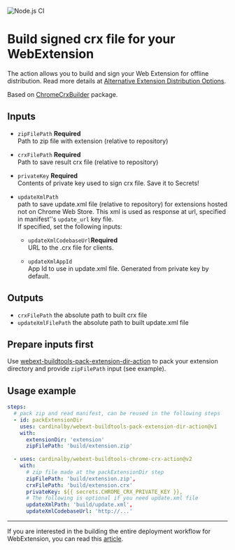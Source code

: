 ![Node.js CI](https://github.com/cardinalby/webext-buildtools-chrome-crx-action/workflows/build-test/badge.svg)

# Build signed crx file for your WebExtension

The action allows you to build and sign your Web Extension for offline distribution. 
Read more details at [Alternative Extension Distribution Options](https://developer.chrome.com/apps/external_extensions).

Based on [ChromeCrxBuilder](https://www.npmjs.com/package/webext-buildtools-chrome-crx-builder) package.

## Inputs

* `zipFilePath` **Required**<br> 
Path to zip file with extension (relative to repository)

* `crxFilePath` **Required**<br>
Path to save result crx file (relative to repository)

* `privateKey` **Required**<br>
Contents of private key used to sign crx file. Save it to Secrets!

* `updateXmlPath`<br>
path to save update.xml file (relative to repository) for extensions hosted not on Chrome Web Store. 
This xml is used as response at url, specified in manifest''s `update_url` key file.<br>
If specified, set the following inputs:  
    * `updateXmlCodebaseUrl`**Required**<br>
    URL to the .crx file for clients.
    
    * `updateXmlAppId`<br>
    App Id to use in update.xml file. Generated from private key by default.

## Outputs
* `crxFilePath` the absolute path to built crx file
* `updateXmlFilePath` the absolute path to built update.xml file

## Prepare inputs first
Use [webext-buildtools-pack-extension-dir-action](https://github.com/cardinalby/webext-buildtools-pack-extension-dir-action)
to pack your extension directory and provide `zipFilePath` input (see example).

## Usage example

```yaml
steps:
  # pack zip and read manifest, can be reused in the following steps
  - id: packExtensionDir
    uses: cardinalby/webext-buildtools-pack-extension-dir-action@v1
    with:
      extensionDir: 'extension'
      zipFilePath: 'build/extension.zip'
  
  - uses: cardinalby/webext-buildtools-chrome-crx-action@v2
    with:
      # zip file made at the packExtensionDir step
      zipFilePath: 'build/extension.zip',
      crxFilePath: 'build/extension.crx'
      privateKey: ${{ secrets.CHROME_CRX_PRIVATE_KEY }},
      # The following is optional if you need update.xml file
      updateXmlPath: 'build/update.xml',      
      updateXmlCodebaseUrl: 'http://...'
```

---
If you are interested in the building the entire deployment workflow for WebExtension, 
you can read this [article](https://dev.to/cardinalby/webextension-deployment-and-publishing-using-github-actions-522o).